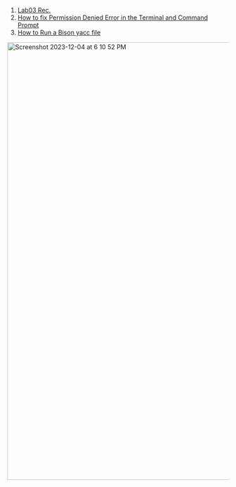 1. [Lab03 Rec.](https://youtu.be/BfSDxBB52q8?si=wc7NXWAdu0X-sEKf) <br>
2. [How to fix Permission Denied Error in the Terminal and Command Prompt](https://youtu.be/JeHXpAjXlDQ?si=5fq-cysoxkDE-15L) <br>
3. [How to Run a Bison yacc file](https://youtu.be/vi2uCyLnaIE?si=GtTLWy9eY3B1LjI_) <br>

<img width="998" alt="Screenshot 2023-12-04 at 6 10 52 PM" src="https://github.com/ShababAhmedd/CSE420_CompilerDesign/assets/33228006/733cb5c7-20e8-4df5-91e6-f76c1baeb125">
